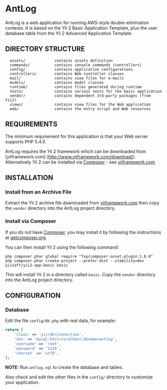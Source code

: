 AntLog 
======

AntLog is a web application for running AWS-style double-elimination contests. It is based on the Yii 2 
Basic Application Template, plus the user database table from the Yii 2 Advanced Application Template.



DIRECTORY STRUCTURE
-------------------

      assets/             contains assets definition
      commands/           contains console commands (controllers)
      config/             contains application configurations
      controllers/        contains Web controller classes
      mail/               contains view files for e-mails
      models/             contains model classes
      runtime/            contains files generated during runtime
      tests/              contains various tests for the basic application
      vendor/             contains dependent 3rd-party packages (from Yii2)
      views/              contains view files for the Web application
      web/                contains the entry script and Web resources



REQUIREMENTS
------------

The minimum requirement for this application is that your Web server supports PHP 5.4.0.

AntLog requires the Yii 2 framework which can be downloaded from [yiiframework.com]
(http://www.yiiframework.com/download/). Alternatively Yii 2 can be installed via
[Composer](http://getcomposer.org/) - see [yiiframework.com](http://www.yiiframework.com/download/)

INSTALLATION
------------

### Install from an Archive File

Extract the Yii 2 archive file downloaded from [yiiframework.com](http://www.yiiframework.com/download/) 
then copy the `vendor` directory into the AntLog project directory.


### Install via Composer

If you do not have [Composer](http://getcomposer.org/), you may install it by following the instructions
at [getcomposer.org](http://getcomposer.org/doc/00-intro.md#installation-nix).

You can then install Yii 2 using the following command:

~~~
php composer.phar global require "fxp/composer-asset-plugin:1.0.0"
php composer.phar create-project --prefer-dist --stability=dev yiisoft/yii2-app-basic basic
~~~

This will install Yii 2 in a directory called `basic`. Copy the `vendor` directory into the AntLog project 
directory.


CONFIGURATION
-------------

### Database

Edit the file `config/db.php` with real data, for example:

```php
return [
    'class' => 'yii\db\Connection',
    'dsn' => 'mysql:host=localhost;dbname=antlog',
    'username' => 'root',
    'password' => '1234',
    'charset' => 'utf8',
];
```

**NOTE:** Run `antlog.sql` to create the database and tables.

Also check and edit the other files in the `config/` directory to customize your application.
